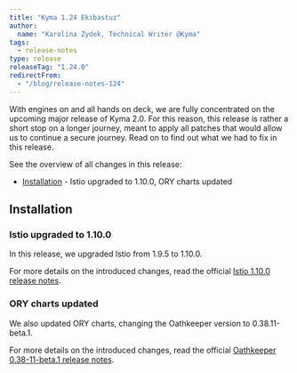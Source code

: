 ```yaml
---
title: "Kyma 1.24 Ekibastuz"
author:
  name: "Karolina Zydek, Technical Writer @Kyma"
tags:
  - release-notes
type: release
releaseTag: "1.24.0"
redirectFrom:
  - "/blog/release-notes-124"
---
```


With engines on and all hands on deck, we are fully concentrated on the upcoming major release of Kyma 2.0. For this reason, this release is rather a short stop on a longer journey, meant to apply all patches that would allow us to continue a secure journey. Read on to find out what we had to fix in this release. 

<!-- overview -->

See the overview of all changes in this release:

- [Installation](#installation) - Istio upgraded to 1.10.0, ORY charts updated

## Installation 

### Istio upgraded to 1.10.0 

In this release, we upgraded Istio from 1.9.5 to 1.10.0. 

For more details on the introduced changes, read the official [Istio 1.10.0 release notes](https://istio.io/latest/news/releases/1.10.x/announcing-1.10/).  

### ORY charts updated

We also updated ORY charts, changing the Oathkeeper version to 0.38.11-beta.1. 

For more details on the introduced changes, read the official [Oathkeeper 0.38-11-beta.1 release notes](https://github.com/ory/oathkeeper/releases/tag/v0.38.11-beta.1). 

